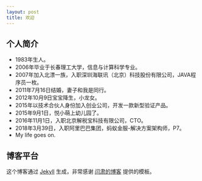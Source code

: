 ```yaml
---
layout: post
title: 欢迎
---
```


## 个人简介

- 1983年生人。
- 2006年毕业于长春理工大学，信息与计算科学专业。
- 2007年加入北漂一族，入职深圳海联讯（北京）科技股份有限公司，JAVA程序员一枚。
- 2011年7月16日结婚，妻子和我是同行。
- 2012年10月9日宝宝降生，小龙女。
- 2015年以技术合伙人身份加入创业公司，开发一款新型验证产品。
- 2015年9月1日，悦小萌上幼儿园了。
- 2016年11月1日，入职北京解税宝科技有限公司，CTO。
- 2018年3月39日，入职阿里巴巴集团，蚂蚁金服-解决方案架构师，P7。
- My life goes on.

## 博客平台

这个博客通过 <a href="http://jekyllrb.com/" target="_blank">Jekyll</a> 生成，非常感谢 <a href="http://yansu.org" target="_blank">闫肃的博客</a> 提供的模板。